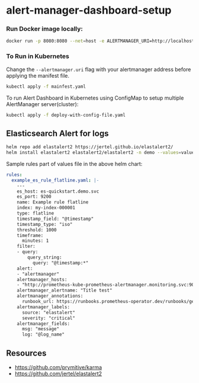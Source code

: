 # alert-manager-dashboard-setup

### Run Docker image locally:

```bash
docker run -p 8080:8080 --net=host -e ALERTMANAGER_URI=http://localhost:9093 ghcr.io/prymitive/karma:latest
```

### To Run in Kubernetes

Change the `--alertmanager.uri` flag with your alertmanager address before applying the manifest file.

```bash
kubectl apply -f mainfest.yaml
```

To run Alert Dashboard in Kubernetes using ConfigMap to setup multiple AlertManager server(cluster):

```bash
kubectl apply -f deploy-with-config-file.yaml
```

## Elasticsearch Alert for logs

```bash
helm repo add elastalert2 https://jertel.github.io/elastalert2/
helm install elastalert2 elastalert2/elastalert2 -n demo --values=values.yaml
```

Sample rules part of values file in the above helm chart:

```yaml
rules:
  example_es_rule_flatline.yaml: |-
    ---
    es_host: es-quickstart.demo.svc
    es_port: 9200
    name: Example rule flatline
    index: my-index-000001
    type: flatline
    timestamp_field: "@timestamp"
    timestamp_type: "iso"
    threshold: 1000
    timeframe:
      minutes: 1
    filter:
    - query:
        query_string:
          query: "@timestamp:*"
    alert:
    - "alertmanager"
    alertmanager_hosts:
    - "http://prometheus-kube-prometheus-alertmanager.monitoring.svc:9093"
    alertmanager_alertname: "Title test"
    alertmanager_annotations:
      runbook_url: https://runbooks.prometheus-operator.dev/runbooks/general/targetdown
    alertmanager_labels:
      source: "elastalert"
      severity: "critical"
    alertmanager_fields:
      msg: "message"
      log: "@log_name"
```


## Resources

- https://github.com/prymitive/karma
- https://github.com/jertel/elastalert2
